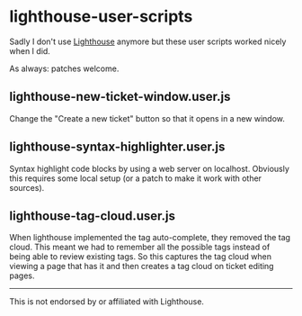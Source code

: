 # lighthouse-user-scripts

Sadly I don't use [Lighthouse](https://lighthouseapp.com) anymore
but these user scripts worked nicely when I did.

As always: patches welcome.

## lighthouse-new-ticket-window.user.js

Change the "Create a new ticket" button so that it opens in a new window.

## lighthouse-syntax-highlighter.user.js

Syntax highlight code blocks by using a web server on localhost.
Obviously this requires some local setup
(or a patch to make it work with other sources).

## lighthouse-tag-cloud.user.js

When lighthouse implemented the tag auto-complete,
they removed the tag cloud.
This meant we had to remember all the possible tags
instead of being able to review existing tags.
So this captures the tag cloud when viewing a page that has it
and then creates a tag cloud on ticket editing pages.

---

This is not endorsed by or affiliated with Lighthouse.

